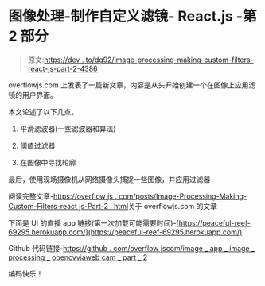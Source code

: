 # 图像处理-制作自定义滤镜- React.js -第 2 部分

> 原文:[https://dev . to/dg92/image-processing-making-custom-filters-react-js-part-2-4386](https://dev.to/dg92/image-processing-making-custom-filters-react-js-part-2-4386)

overflowjs.com 上发表了一篇新文章，内容是从头开始创建一个在图像上应用滤镜的用户界面。

本文论述了以下几点。

1.  平滑滤波器(一些滤波器和算法)

2.  阈值过滤器

3.  在图像中寻找轮廓

最后，使用现场摄像机从网络摄像头捕捉一些图像，并应用过滤器

阅读完整文章-[https://overflow js . com/posts/Image-Processing-Making-Custom-Filters-react js-Part-2 . html](https://overflowjs.com/posts/Image-Processing-Making-Custom-Filters-Reactjs-Part-2.html)关于 overflowjs.com 的文章

下面是 UI 的直播 app 链接(第一次加载可能需要时间)-[https://peaceful-reef-69295.herokuapp.com/](https://peaceful-reef-69295.herokuapp.com/)

Github 代码链接-[https://github . com/overflow jscom/image _ app _ image _ processing _ opencvviaweb cam _ part _ 2](https://github.com/overflowjscom/image_app_image_processing_opencvviawebcam_part_2)

编码快乐！